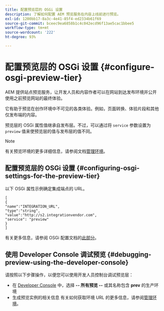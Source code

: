 ```yaml
---
title: 配置预览层的 OSGi 设置
description: 了解如何配置 AEM 预览服务在内容上线前进行预览。
exl-id: 1200bb17-8a3c-4e41-85f4-ed2334b61f69
source-git-commit: bceec9ea6858b1c4c042ecd96f13ae5cac1bbee5
workflow-type: tm+mt
source-wordcount: '222'
ht-degree: 93%

---
```


# 配置预览层的 OSGi 设置 {#configure-osgi-preview-tier}

AEM 提供站点预览服务，让开发人员和内容作者可以在网站到达发布环境并公开使用之前预览网站的最终体验。

它有助于预览在创作环境中不可见的各类体验。例如，页面转换、体验片段和其他仅发布端的内容。

预览层的 OSGi 属性值继承自发布层。不过，可以通过将 `service` 参数设置为 `preview` 值来使预览层的值与发布层的值不同。

>[!NOTE]
>
>有关预览环境的更多详细信息，请参阅文档[管理环境](/help/implementing/cloud-manager/manage-environments.md#access-preview-service)。

## 配置预览层的 OSGi 设置 {#configuring-osgi-settings-for-the-preview-tier}

以下 OSGi 属性示例确定集成端点的 URL。

```
[
{
"name":"INTEGRATION_URL",
"type":"string",
"value":"http://s2.integrationvendor.com",
"service": "preview"
}
]
```

有关更多信息，请参阅 OSGi 配置文档的[此部分](/help/implementing/deploying/configuring-osgi.md#author-vs-publish-configuration)。

## 使用 Developer Console 调试预览 {#debugging-preview-using-the-developer-console}

请按照以下步骤操作，以便您可以使用开发人员控制台调试预览层：

* 在 [Developer Console](/help/implementing/developing/introduction/development-guidelines.md#aem-as-a-cloud-service-development-tools) 中，选择 **-- 所有预览 --** 或其名称包含 **prev** 的生产环境
* 生成预览实例的相关信息
有关如何获取环境 URL 的更多信息，请参阅[管理环境](/help/implementing/cloud-manager/manage-environments.md)。
